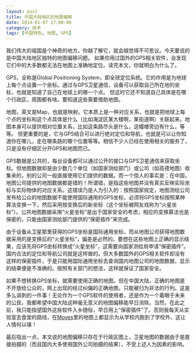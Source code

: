 ```yaml
---
layout: post
title: 中国大陆地区的地图偏移
date: 2014-01-07 17:00:00
category: 技术
tags: [中国特色, 地图, GPS]
---
```


我们伟大的祖国是个神奇的地方。你越了解它，就会越觉得不可思议。今天要说的是中国大陆地区独特的地图偏移问题。
如果你用过国外的GPS相关软件，会发现它们中的大多数都无法在地图上准确地定位。读完本文，你就明白为什么了。

<!--more-->
GPS，全称是Global Positioning System，即全球定位系统。它的作用是为地球上每个点设置一个坐标。通过与GPS卫星通信，设备可以获取自己所在地的坐标，也就是知道了自己在地球上的哪一个点。
但这时它还不知道自己具体是在哪个行政区，周围都有啥。要知道这些需要借助地图。

地图，英文是Map，也就是映射。它本质上是一种对应关系，也就是把地球上每个点的坐标和这个点具体是什么（比如海淀区某大楼啊，某街道啊）关联起来。地图本身可以提供相对位置关系，比如这条路尽头是什么，这幢楼旁边有什么，等等。
但更重要的是，它与GPS结合可以进行绝对定位和导航，也就是可以让你知道你在哪儿，走在哪条路的哪个位置等等。相信不少人已经在使用相关的服务了，只是没有仔细区分开GPS和地图而已。

GPS数据是公共的，每台设备都可以通过公开的接口与GPS卫星通信来获取坐标。但地图数据却是由少数几个单位（如国家测绘部门）或公司（如高德地图）收集来的，别的公司一般直接使用它们提供的数据。而一个惊人的事实是：在中国，地图公司提供的地图数据都是错的！所谓错，是指这些地图并没有真实反映实际坐标与实际物体的对应关系。这错误乃是人为引入的：按照国家规定，地图测绘公司发布给公众的地图数据不能使用国际通用的GPS坐标，必须将GPS坐标按照某种算法变换一下，然后采用按变换后的新坐标（这个坐标被网友戏称为“火星坐标”）。公共地图数据采用“火星坐标”是出于国家安全的考虑，相应的变换算法也是保密的，只能由国家测绘部门提供的“保密插件”来完成。

由于设备从卫星那里获得的GPS坐标是国际通用坐标，而从地图公司获得地图数据采用的是变换后的“火星坐标”，偏差是必然的。要想在这些地图上正确的显示结果，应该先将GPS坐标转换成“火星坐标”，这需要向国家测绘局申请“保密插件”。国内合法的定位和导航公司就是这样做的。但大多数国外的GPS相关软件却没有这样的保密插件，于是只能用国际通用坐标去查询国内地图公司的地图数据，显示的结果便是不准确的。按照有关部门的想法，这样就保证了国家安全。

如果不想转换GPS坐标，就需要使用正确的地图。但在中国大陆，正确的地图是不开放给公众的，网上出现的经过纠偏的正确地图，只能被归为非法的行列。这是多么讽刺的一件事！无论作为一个GPS软件的使用者，还是作为一个着眼于未来的公民，我都希望中国大陆这种毫无意义的地图偏移能早日消除。当然，在此之前，我只能指望国外这些软件入乡随俗，早日用上“保密插件”了。否则我每天从实验室去食堂的路线，在[Moves](http://moves-app.com/)里的地图上都显示为从学校内跑到了学校外，这让人情何以堪！

最后指出一点，本文说的地图偏移只存在于行政区图上，卫星地图的数据由于是直接拍摄的（而且国内大多使用国外公司拍摄的结果），不受上述人为因素的影响。